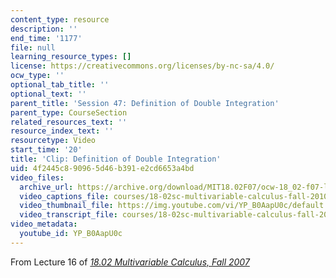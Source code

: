 ```yaml
---
content_type: resource
description: ''
end_time: '1177'
file: null
learning_resource_types: []
license: https://creativecommons.org/licenses/by-nc-sa/4.0/
ocw_type: ''
optional_tab_title: ''
optional_text: ''
parent_title: 'Session 47: Definition of Double Integration'
parent_type: CourseSection
related_resources_text: ''
resource_index_text: ''
resourcetype: Video
start_time: '20'
title: 'Clip: Definition of Double Integration'
uid: 4f2445c8-9096-5d46-b391-e2cd6653a4bd
video_files:
  archive_url: https://archive.org/download/MIT18.02F07/ocw-18_02-f07-lec16_300k.mp4
  video_captions_file: courses/18-02sc-multivariable-calculus-fall-2010/YP_B0AapU0c_captions.vtt
  video_thumbnail_file: https://img.youtube.com/vi/YP_B0AapU0c/default.jpg
  video_transcript_file: courses/18-02sc-multivariable-calculus-fall-2010/YP_B0AapU0c_transcript.pdf
video_metadata:
  youtube_id: YP_B0AapU0c
---
```


From Lecture 16 of [_18.02 Multivariable Calculus, Fall 2007_](/courses/18-02-multivariable-calculus-fall-2007/video_galleries/video-lectures)

